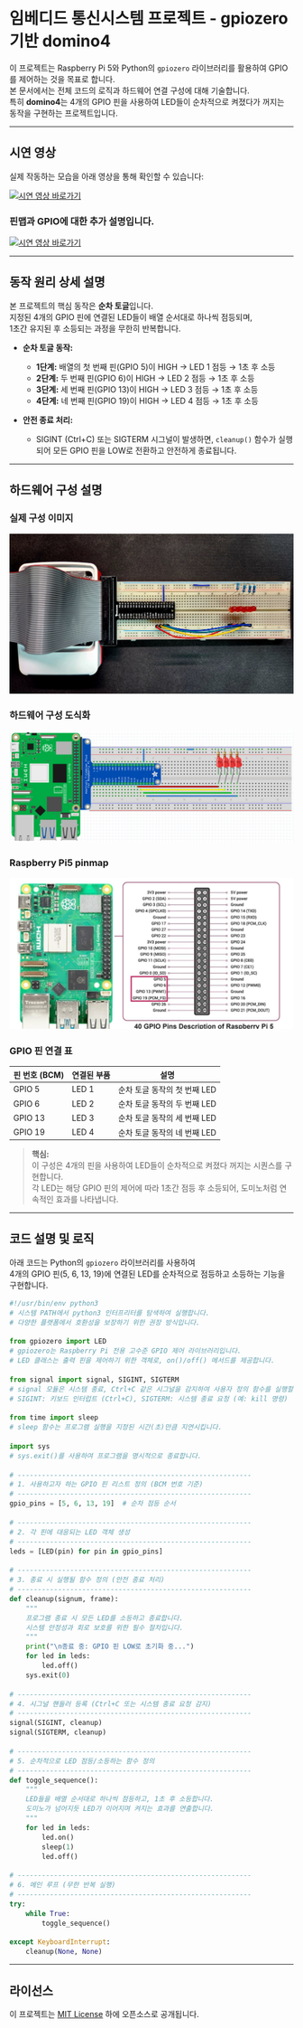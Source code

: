 # 임베디드 통신시스템 프로젝트 - gpiozero 기반 domino4

이 프로젝트는 Raspberry Pi 5와 Python의 `gpiozero` 라이브러리를 활용하여 GPIO를 제어하는 것을 목표로 합니다.  
본 문서에서는 전체 코드의 로직과 하드웨어 연결 구성에 대해 기술합니다.  
특히 **domino4**는 4개의 GPIO 핀을 사용하여 LED들이 순차적으로 켜졌다가 꺼지는 동작을 구현하는 프로젝트입니다.

---

## 시연 영상

실제 작동하는 모습을 아래 영상을 통해 확인할 수 있습니다:

[![시연 영상 바로가기](http://img.youtube.com/vi/z2csX5kX4zo/0.jpg)](https://youtu.be/9MFR2cRm7uk)

### 핀맵과 GPIO에 대한 추가 설명입니다.
[![시연 영상 바로가기](http://img.youtube.com/vi/bRw7eX6XiOk/0.jpg)](https://youtu.be/bRw7eX6XiOk)

---

## 동작 원리 상세 설명

본 프로젝트의 핵심 동작은 **순차 토글**입니다.  
지정된 4개의 GPIO 핀에 연결된 LED들이 배열 순서대로 하나씩 점등되며,  
1초간 유지된 후 소등되는 과정을 무한히 반복합니다.

- **순차 토글 동작:**  
  - **1단계:** 배열의 첫 번째 핀(GPIO 5)이 HIGH → LED 1 점등 → 1초 후 소등  
  - **2단계:** 두 번째 핀(GPIO 6)이 HIGH → LED 2 점등 → 1초 후 소등  
  - **3단계:** 세 번째 핀(GPIO 13)이 HIGH → LED 3 점등 → 1초 후 소등  
  - **4단계:** 네 번째 핀(GPIO 19)이 HIGH → LED 4 점등 → 1초 후 소등

- **안전 종료 처리:**  
  - SIGINT (Ctrl+C) 또는 SIGTERM 시그널이 발생하면, `cleanup()` 함수가 실행되어 모든 GPIO 핀을 LOW로 전환하고 안전하게 종료됩니다.

---

## 하드웨어 구성 설명

### 실제 구성 이미지
![실제 하드웨어 구성 이미지](../image/ECS_count8_domino4_real.png.jpg)

### 하드웨어 구성 도식화
![하드웨어 구성 도식화](../image/ECS_count8_domino4.png)

### Raspberry Pi5 pinmap
![라즈베리파이5 핀맵](../image/RaspberryPi5pin_map.png)

### GPIO 핀 연결 표

| 핀 번호 (BCM) | 연결된 부품 | 설명                              |
|---------------|------------|-----------------------------------|
| GPIO 5        | LED 1      | 순차 토글 동작의 첫 번째 LED        |
| GPIO 6        | LED 2      | 순차 토글 동작의 두 번째 LED        |
| GPIO 13       | LED 3      | 순차 토글 동작의 세 번째 LED        |
| GPIO 19       | LED 4      | 순차 토글 동작의 네 번째 LED        |

> **핵심:**  
> 이 구성은 4개의 핀을 사용하여 LED들이 순차적으로 켜졌다 꺼지는 시퀀스를 구현합니다.  
> 각 LED는 해당 GPIO 핀의 제어에 따라 1초간 점등 후 소등되어, 도미노처럼 연속적인 효과를 나타냅니다.

---

## 코드 설명 및 로직

아래 코드는 Python의 `gpiozero` 라이브러리를 사용하여  
4개의 GPIO 핀(5, 6, 13, 19)에 연결된 LED를 순차적으로 점등하고 소등하는 기능을 구현합니다.

```python
#!/usr/bin/env python3
# 시스템 PATH에서 python3 인터프리터를 탐색하여 실행합니다.
# 다양한 플랫폼에서 호환성을 보장하기 위한 권장 방식입니다.

from gpiozero import LED
# gpiozero는 Raspberry Pi 전용 고수준 GPIO 제어 라이브러리입니다.
# LED 클래스는 출력 핀을 제어하기 위한 객체로, on()/off() 메서드를 제공합니다.

from signal import signal, SIGINT, SIGTERM
# signal 모듈은 시스템 종료, Ctrl+C 같은 시그널을 감지하여 사용자 정의 함수를 실행할 수 있도록 합니다.
# SIGINT: 키보드 인터럽트 (Ctrl+C), SIGTERM: 시스템 종료 요청 (예: kill 명령)

from time import sleep
# sleep 함수는 프로그램 실행을 지정된 시간(초)만큼 지연시킵니다.

import sys
# sys.exit()를 사용하여 프로그램을 명시적으로 종료합니다.

# ----------------------------------------------------------
# 1. 사용하고자 하는 GPIO 핀 리스트 정의 (BCM 번호 기준)
# ----------------------------------------------------------
gpio_pins = [5, 6, 13, 19]  # 순차 점등 순서

# ----------------------------------------------------------
# 2. 각 핀에 대응되는 LED 객체 생성
# ----------------------------------------------------------
leds = [LED(pin) for pin in gpio_pins]

# ----------------------------------------------------------
# 3. 종료 시 실행될 함수 정의 (안전 종료 처리)
# ----------------------------------------------------------
def cleanup(signum, frame):
    """
    프로그램 종료 시 모든 LED를 소등하고 종료합니다.
    시스템 안정성과 회로 보호를 위한 필수 절차입니다.
    """
    print("\n종료 중: GPIO 핀 LOW로 초기화 중...")
    for led in leds:
        led.off()
    sys.exit(0)

# ----------------------------------------------------------
# 4. 시그널 핸들러 등록 (Ctrl+C 또는 시스템 종료 요청 감지)
# ----------------------------------------------------------
signal(SIGINT, cleanup)
signal(SIGTERM, cleanup)

# ----------------------------------------------------------
# 5. 순차적으로 LED 점등/소등하는 함수 정의
# ----------------------------------------------------------
def toggle_sequence():
    """
    LED들을 배열 순서대로 하나씩 점등하고, 1초 후 소등합니다.
    도미노가 넘어지듯 LED가 이어지며 켜지는 효과를 연출합니다.
    """
    for led in leds:
        led.on()
        sleep(1)
        led.off()

# ----------------------------------------------------------
# 6. 메인 루프 (무한 반복 실행)
# ----------------------------------------------------------
try:
    while True:
        toggle_sequence()

except KeyboardInterrupt:
    cleanup(None, None)

```

---

## 라이선스

이 프로젝트는 [MIT License](../LICENSE) 하에 오픈소스로 공개됩니다.
